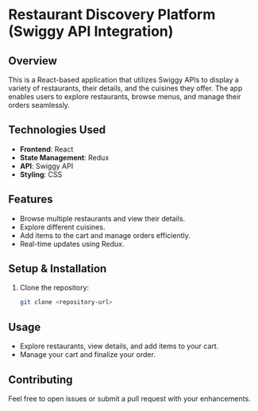 # Restaurant Discovery Platform (Swiggy API Integration)

## Overview
This is a React-based application that utilizes Swiggy APIs to display a variety of restaurants, their details, and the cuisines they offer. The app enables users to explore restaurants, browse menus, and manage their orders seamlessly.

## Technologies Used
- **Frontend**: React
- **State Management**: Redux
- **API**: Swiggy API
- **Styling**: CSS

## Features
- Browse multiple restaurants and view their details.
- Explore different cuisines.
- Add items to the cart and manage orders efficiently.
- Real-time updates using Redux.

## Setup & Installation
1. Clone the repository:
   ```bash
   git clone <repository-url>
## Usage
- Explore restaurants, view details, and add items to your cart.
- Manage your cart and finalize your order.

## Contributing
Feel free to open issues or submit a pull request with your enhancements.

